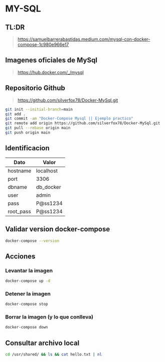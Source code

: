 # MY-SQL

## TL:DR

> https://samuelbarrerabastidas.medium.com/mysql-con-docker-compose-1c980e966e17

## Imagenes oficiales de MySql

> https://hub.docker.com/_/mysql

## Repositorio Github

> https://github.com/silverfox78/Docker-MySql.git

```sh
git init --initial-branch=main
git add .
git commit -am "Docker-Compose Mysql || Ejemplo practico"
git remote add origin https://github.com/silverfox78/Docker-MySql.git
git pull --rebase origin main
git push origin main
```

## Identificacion

| Dato      | Valor     |
| --------- | --------- |
| hostname  | localhost |
| port      | 3306      |
| dbname    | db_docker |
| user      | admin     |
| pass      | P@ss1234  |
| root_pass | P@ss1234  |

## Validar version docker-compose

```sh
docker-compose --version
```

## Acciones

### Levantar la imagen

```sh
docker-compose up -d
```

### Detener la imagen

```sh
docker-compose stop
```

### Borrar la imagen (y lo que conlleva)

```sh
docker-compose down
```

## Consultar archivo local

```sh
cd /usr/shared/ && ls && cat hello.txt | nl
```
